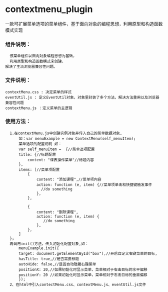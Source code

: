 # contextmenu_plugin
一款可扩展菜单选项的菜单组件，基于面向对象的编程思想，利用原型和构造函数模式实现

### 组件说明：
	  该菜单组件以面向对象编程思想为基础，
	  利用原型和构造函数模式来创建，
    解决了主流浏览器兼容性问题。
          
### 文件说明：
    contextMenu.css : 决定菜单的样式
    eventUtil.js : 定义EventUtil对象，对象里封装了多个方法，解决方法重用以及浏览器兼容性问题
    contextMenu.js ：定义菜单的主逻辑
    
### 使用方法：
  	  1.在contextMenu.js中创建实例对象并传入自己的菜单数据对象,
    	  如：var menuExample = new ContextMenu(self_menuItem);
    	  菜单选项的配置说明 如：
    	  var self_menuItem =  {//菜单选项配置
          title: {//标题配置
              content: "课表操作菜单"//标题内容
          },
          items: [//菜单项配置
              {
                  content: "添加课程",//菜单项内容
                  action: function (e, item) {//菜单项单击和快捷键触发事件
                    //do something
                  },
              },
              
              {
                  content: "删除课程",
                  action: function (e, item) {
                     //do something
                  },
              },
          ]
      };
  	  再调用init()方法，传入初始化配置对象,如：
    	  menuExample.init({
          target: document.getElementById("box"),//开启自定义右键菜单的目标,
          hasTitle: true,//是否需要标题
          autoHide: false,//是否自动隐藏右键菜单   
          positionX: 20,//如果初始化时显示菜单，菜单相对于右击目标的水平偏移
          positionY: 20 //如果初始化时显示菜单，菜单相对于右击目标的垂直偏移  
          });
      2、在html中引入contectMenu.css、contextMenu.js、eventUtil.js文件
      
